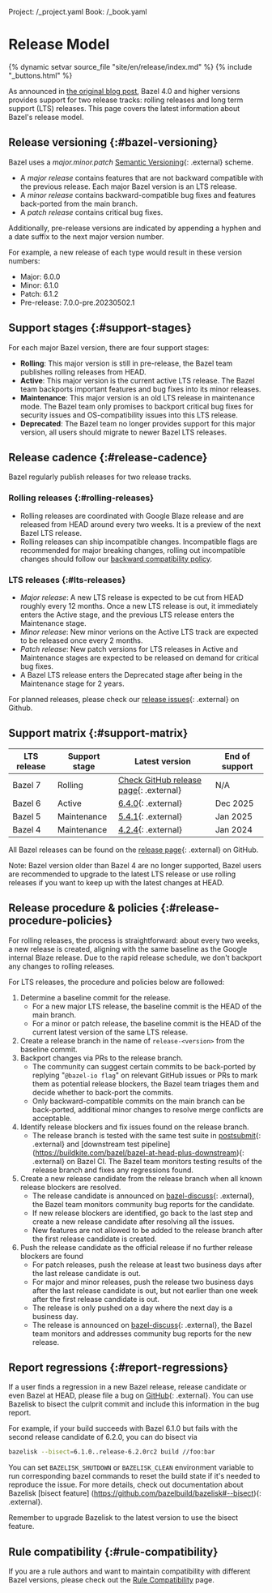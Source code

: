 Project: /_project.yaml
Book: /_book.yaml

# Release Model

{% dynamic setvar source_file "site/en/release/index.md" %}
{% include "_buttons.html" %}

As announced in [the original blog
post](https://blog.bazel.build/2020/11/10/long-term-support-release.html), Bazel
4.0 and higher versions provides support for two release tracks: rolling
releases and long term support (LTS) releases. This page covers the latest
information about Bazel's release model.

## Release versioning {:#bazel-versioning}

Bazel uses a _major.minor.patch_ [Semantic
Versioning](https://semver.org/){: .external} scheme.

*   A _major release_ contains features that are not backward compatible with
    the previous release. Each major Bazel version is an LTS release.
*   A _minor release_ contains backward-compatible bug fixes and features
    back-ported from the main branch.
*   A _patch release_ contains critical bug fixes.

Additionally, pre-release versions are indicated by appending a hyphen and a
date suffix to the next major version number.

For example, a new release of each type would result in these version numbers:

*   Major: 6.0.0
*   Minor: 6.1.0
*   Patch: 6.1.2
*   Pre-release: 7.0.0-pre.20230502.1

## Support stages {:#support-stages}

For each major Bazel version, there are four support stages:

*   **Rolling**: This major version is still in pre-release, the Bazel team
    publishes rolling releases from HEAD.
*   **Active**: This major version is the current active LTS release. The Bazel
  team backports important features and bug fixes into its minor releases.
*   **Maintenance**: This major version is an old LTS release in maintenance
    mode. The Bazel team only promises to backport critical bug fixes for
    security issues and OS-compatibility issues into this LTS release.
*   **Deprecated**: The Bazel team no longer provides support for this major
    version, all users should migrate to newer Bazel LTS releases.

## Release cadence {:#release-cadence}

Bazel regularly publish releases for two release tracks.

### Rolling releases {:#rolling-releases}

*   Rolling releases are coordinated with Google Blaze release and are released
  from HEAD around every two weeks. It is a preview of the next Bazel LTS
    release.
*   Rolling releases can ship incompatible changes. Incompatible flags are
    recommended for major breaking changes, rolling out incompatible changes
    should follow our [backward compatibility
    policy](/release/backward-compatibility).

### LTS releases {:#lts-releases}

*   _Major release_: A new LTS release is expected to be cut from HEAD roughly
    every
    12 months. Once a new LTS release is out, it immediately enters the Active
    stage, and the previous LTS release enters the Maintenance stage.
*   _Minor release_: New minor verions on the Active LTS track are expected to
    be released once every 2 months.
*   _Patch release_: New patch versions for LTS releases in Active and
    Maintenance stages are expected to be released on demand for critical bug
    fixes.
*   A Bazel LTS release enters the Deprecated stage after being in ​​the
    Maintenance stage for 2 years.

For planned releases, please check our [release
issues](https://github.com/bazelbuild/bazel/issues?q=is%3Aopen+is%3Aissue+label%3Arelease){: .external}
on Github.

## Support matrix {:#support-matrix}

| LTS release | Support stage | Latest version | End of support |
| ----------- | ------------- | -------------- | -------------- |
| Bazel 7 | Rolling| [Check GitHub release page](https://github.com/bazelbuild/bazel/releases){: .external} | N/A |
| Bazel 6 | Active | [6.4.0](https://github.com/bazelbuild/bazel/releases/tag/6.4.0){: .external} | Dec 2025 |
| Bazel 5 | Maintenance | [5.4.1](https://github.com/bazelbuild/bazel/releases/tag/5.4.1){: .external} | Jan 2025 |
| Bazel 4 | Maintenance | [4.2.4](https://github.com/bazelbuild/bazel/releases/tag/4.2.4){: .external} | Jan 2024 |

All Bazel releases can be found on the [release
page](https://github.com/bazelbuild/bazel/releases){: .external} on GitHub.

Note: Bazel version older than Bazel 4 are no longer supported, Bazel users are
recommended to upgrade to the latest LTS release or use rolling releases if you
want to keep up with the latest changes at HEAD.

## Release procedure & policies {:#release-procedure-policies}

For rolling releases, the process is straightforward: about every two weeks, a
new release is created, aligning with the same baseline as the Google internal
Blaze release. Due to the rapid release schedule, we don't backport any changes
to rolling releases.

For LTS releases, the procedure and policies below are followed:

1.  Determine a baseline commit for the release.
    *   For a new major LTS release, the baseline commit is the HEAD of the main
        branch.
    *   For a minor or patch release, the baseline commit is the HEAD of the
        current latest version of the same LTS release.
1.  Create a release branch in the name of `release-<version>` from the baseline
    commit.
1.  Backport changes via PRs to the release branch.
    *   The community can suggest certain commits to be back-ported by replying
   "`@bazel-io flag`" on relevant GitHub issues or PRs to mark them as potential
        release blockers, the Bazel team triages them and decide whether to
        back-port the commits.
    *   Only backward-compatible commits on the main branch can be back-ported,
   additional minor changes to resolve merge conflicts are acceptable.
1.  Identify release blockers and fix issues found on the release branch.
    *   The release branch is tested with the same test suite in
        [postsubmit](https://buildkite.com/bazel/bazel-bazel){: .external} and
        [downstream test pipeline]
        (https://buildkite.com/bazel/bazel-at-head-plus-downstream){: .external}
        on Bazel CI. The Bazel team monitors testing results of the release
        branch and fixes any regressions found.
1.  Create a new release candidate from the release branch when all known
    release blockers are resolved.
    *   The release candidate is announced on
        [bazel-discuss](https://groups.google.com/g/bazel-discuss){: .external},
        the Bazel team monitors community bug reports for the candidate.
    *   If new release blockers are identified, go back to the last step and
        create a new release candidate after resolving all the issues.
    *   New features are not allowed to be added to the release branch after the
        first release candidate is created.
1.  Push the release candidate as the official release if no further release
    blockers are found
    *   For patch releases, push the release at least two business days after
        the last release candidate is out.
    *   For major and minor releases, push the release two business days after
        the last release candidate is out, but not earlier than one week after
        the first release candidate is out.
    *   The release is only pushed on a day where the next day is a business
        day.
    *   The release is announced on
        [bazel-discuss](https://groups.google.com/g/bazel-discuss){: .external},
        the Bazel team monitors and addresses community bug reports for the new
     release.

## Report regressions {:#report-regressions}

If a user finds a regression in a new Bazel release, release candidate or even
Bazel at HEAD, please file a bug on
[GitHub](https://github.com/bazelbuild/bazel/issues){: .external}. You can use
Bazelisk to bisect the culprit commit and include this information in the bug
report.

For example, if your build succeeds with Bazel 6.1.0 but fails with the second
release candidate of 6.2.0, you can do bisect via

```bash
bazelisk --bisect=6.1.0..release-6.2.0rc2 build //foo:bar
```

You can set `BAZELISK_SHUTDOWN` or `BAZELISK_CLEAN` environment variable to run
corresponding bazel commands to reset the build state if it's needed to
reproduce the issue. For more details, check out documentation about Bazelisk
[bisect feature] (https://github.com/bazelbuild/bazelisk#--bisect){: .external}.

Remember to upgrade Bazelisk to the latest version to use the bisect
feature.

## Rule compatibility {:#rule-compatibility}

If you are a rule authors and want to maintain compatibility with different
Bazel versions, please check out the [Rule
Compatibility](/release/rule-compatibility) page.